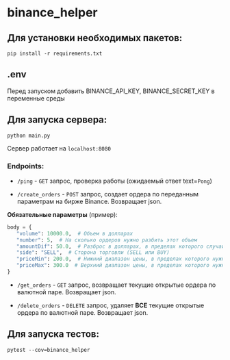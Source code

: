 # binance_helper

## Для установки необходимых пакетов:
`pip install -r requirements.txt`

## .env
Перед запуском добавить BINANCE_API_KEY, BINANCE_SECRET_KEY в переменные среды

## Для запуска сервера:
`python main.py`

Сервер работает на `localhost:8080`
### Endpoints:
- `/ping` - `GET` запрос, проверка работы (ожидаемый ответ text=`Pong`)

- `/create_orders` - `POST` запрос, создает ордера по переданным параметрам на бирже Binance. Возвращает json.

**Обязательные параметры** (пример):

```python
body = {
   "volume": 10000.0,  # Объем в долларах
   "number": 5,  # На сколько ордеров нужно разбить этот объем
   "amountDif": 50.0,  # Разброс в долларах, в пределах которого случайным образом выбирается объем в верхнюю и нижнюю сторону
   "side": "SELL",  # Сторона торговли (SELL или BUY)
   "priceMin": 200.0,  # Нижний диапазон цены, в пределах которого нужно случайным образом выбрать цену
   "priceMax": 300.0  # Верхний диапазон цены, в пределах которого нужно случайным образом выбрать цену
}
```
- `/get_orders` - `GET` запрос, возвращает текущие открытые ордера по валютной паре. Возвращает json.

- `/delete_orders` - `DELETE` запрос, удаляет **ВСЕ** текущие открытые ордера по валютной паре. Возвращает json.

## Для запуска тестов:
`pytest --cov=binance_helper`
